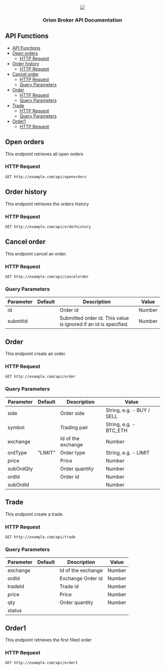 
<p align="center">
  <a href="https://orionprotocol.io">
    <img src="https://res.cloudinary.com/dnbcgedbu/image/upload/v1556261195/photo_2019-04-26_08-42-57.jpg" />
  </a>
</p>

<h3 align="center">Orion Broker API Documentation</h3>

## API Functions

- [API Functions](#api-functions)
- [Open orders](#open-orders)
	- [HTTP Request](#http-request)
- [Order history](#order-history)
	- [HTTP Request](#http-request-1)
- [Cancel order](#cancel-order)
	- [HTTP Request](#http-request-2)
	- [Query Parameters](#query-parameters)
- [Order](#order)
	- [HTTP Request](#http-request-3)
	- [Query Parameters](#query-parameters-1)
- [Trade](#trade)
	- [HTTP Request](#http-request-4)
	- [Query Parameters](#query-parameters-2)
- [Order1](#order1)
	- [HTTP Request](#http-request-5)

## Open orders

This endpoint retrieves all open orders

### HTTP Request

`GET http://example.com/api/openorders`

## Order history

This endpoint retrieves the orders history

### HTTP Request

`GET http://example.com/api/orderhistory`

## Cancel order

This endpoint cancel an order.

### HTTP Request

`GET http://example.com/api/cancelorder`

### Query Parameters

Parameter | Default | Description | Value
-|-|-|-
id || Order id| Number
submitId || Submitted order id. This value is ignored if an id is specified. | Number

## Order

This endpoint create an order.

### HTTP Request

`GET http://example.com/api/order`

### Query Parameters

Parameter | Default | Description | Value
-|-|-|-
side || Order side | String, e.g. - BUY / SELL
symbol || Trading pair | String, e.g. - BTC_ETH
exchange || Id of the exchange | Number
ordType | "LIMIT" | Order type| String, e.g. - LIMIT
price || Price | Number
subOrdQty || Order quantity | Number
ordId || Order id |Number
subOrdId |||Number

## Trade

This endpoint create a trade.

### HTTP Request

`GET http://example.com/api/trade`

### Query Parameters

Parameter | Default | Description | Value
-|-|-|-
exchange || Id of the exchange| Number
ordId || Exchange Order id | Number
tradeId || Trade id | Number
price || Price | Number
qty || Order quantity | Number
status |||

## Order1

This endpoint retrieves the first filled order

### HTTP Request

`GET http://example.com/api/order1`